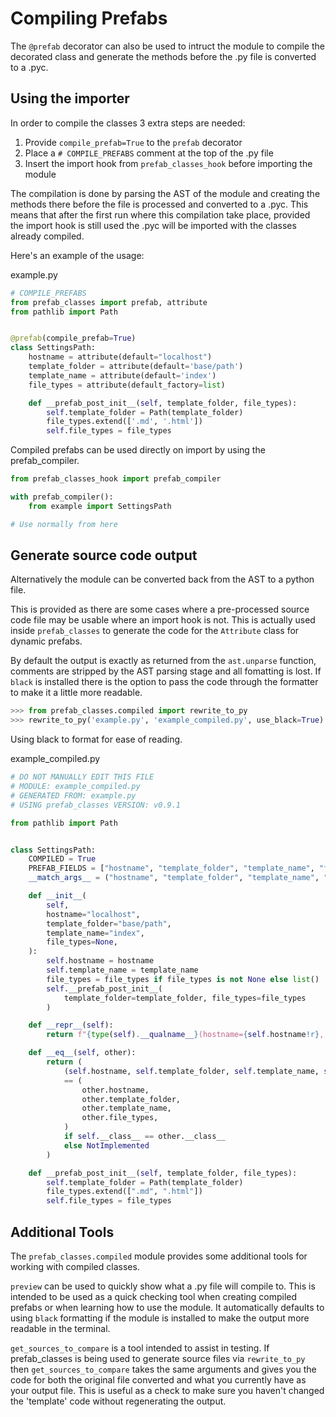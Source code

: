 # Compiling Prefabs #

The `@prefab` decorator can also be used to intruct the module to compile
the decorated class and generate the methods before the .py file is converted
to a .pyc.

## Using the importer ##

In order to compile the classes 3 extra steps are needed:

1. Provide `compile_prefab=True` to the `prefab` decorator
2. Place a `# COMPILE_PREFABS` comment at the top of the .py file
3. Insert the import hook from `prefab_classes_hook` before importing the module

The compilation is done by parsing the AST of the module and creating the methods 
there before the file is processed and converted to a .pyc. This means that after
the first run where this compilation take place, provided the import hook is still
used the .pyc will be imported with the classes already compiled.

Here's an example of the usage:

example.py
```python
# COMPILE_PREFABS
from prefab_classes import prefab, attribute
from pathlib import Path


@prefab(compile_prefab=True)
class SettingsPath:
    hostname = attribute(default="localhost")
    template_folder = attribute(default='base/path')
    template_name = attribute(default='index')
    file_types = attribute(default_factory=list)

    def __prefab_post_init__(self, template_folder, file_types):
        self.template_folder = Path(template_folder)
        file_types.extend(['.md', '.html'])
        self.file_types = file_types

```

Compiled prefabs can be used directly on import by using the prefab_compiler.

```python
from prefab_classes_hook import prefab_compiler

with prefab_compiler():
    from example import SettingsPath

# Use normally from here
```

## Generate source code output ##

Alternatively the module can be converted back from the AST to a python file.

This is provided as there are some cases where a pre-processed source code file
may be usable where an import hook is not. This is actually used inside 
`prefab_classes` to generate the code for the `Attribute` class for dynamic
prefabs.

By default the output is exactly as returned from the `ast.unparse` function,
comments are stripped by the AST parsing stage and all fomatting is lost.
If `black` is installed there is the option to pass the code through the
formatter to make it a little more readable.

```python
>>> from prefab_classes.compiled import rewrite_to_py
>>> rewrite_to_py('example.py', 'example_compiled.py', use_black=True)
```

Using black to format for ease of reading.

example_compiled.py
```python
# DO NOT MANUALLY EDIT THIS FILE
# MODULE: example_compiled.py
# GENERATED FROM: example.py
# USING prefab_classes VERSION: v0.9.1

from pathlib import Path


class SettingsPath:
    COMPILED = True
    PREFAB_FIELDS = ["hostname", "template_folder", "template_name", "file_types"]
    __match_args__ = ("hostname", "template_folder", "template_name", "file_types")

    def __init__(
        self,
        hostname="localhost",
        template_folder="base/path",
        template_name="index",
        file_types=None,
    ):
        self.hostname = hostname
        self.template_name = template_name
        file_types = file_types if file_types is not None else list()
        self.__prefab_post_init__(
            template_folder=template_folder, file_types=file_types
        )

    def __repr__(self):
        return f"{type(self).__qualname__}(hostname={self.hostname!r}, template_folder={self.template_folder!r}, template_name={self.template_name!r}, file_types={self.file_types!r})"

    def __eq__(self, other):
        return (
            (self.hostname, self.template_folder, self.template_name, self.file_types)
            == (
                other.hostname,
                other.template_folder,
                other.template_name,
                other.file_types,
            )
            if self.__class__ == other.__class__
            else NotImplemented
        )

    def __prefab_post_init__(self, template_folder, file_types):
        self.template_folder = Path(template_folder)
        file_types.extend([".md", ".html"])
        self.file_types = file_types
```

## Additional Tools ##

The `prefab_classes.compiled` module provides some additional tools for working with compiled classes.

`preview` can be used to quickly show what a .py file will compile to. This is intended to be used as 
a quick checking tool when creating compiled prefabs or when learning how to use the module. It 
automatically defaults to using `black` formatting if the module is installed to make the output
more readable in the terminal.

`get_sources_to_compare` is a tool intended to assist in testing. If prefab_classes is being used
to generate source files via `rewrite_to_py` then `get_sources_to_compare` takes the same arguments
and gives you the code for both the original file converted and what you currently have as your
output file. This is useful as a check to make sure you haven't changed the 'template' code without
regenerating the output.
